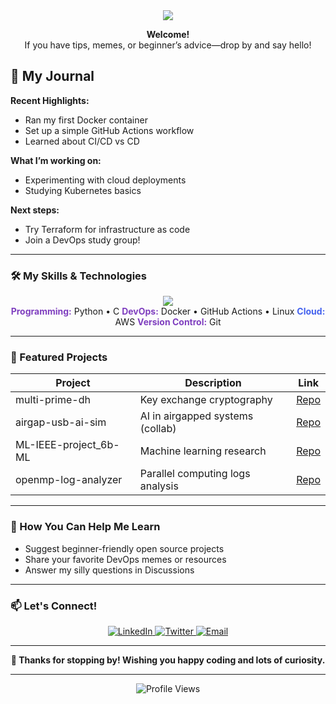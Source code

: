 <div align="center">
<img src=https://readme-typing-svg.herokuapp.com?font=Fira+Code&pause=1000&color=7F3FBF&background=181A1E&center=true&vCenter=true&width=535&lines=Always+learning,+always+experimenting!;Curious+about+DevOps,+crypto,+and+AI.;Building+skills,+one+commit+at+a+time.>
  
  <b> Welcome!</b>
  <br>
  If you have tips, memes, or beginner’s advice—drop by and say hello!
</div>

## 📔 My Journal

**Recent Highlights:**
- Ran my first Docker container
- Set up a simple GitHub Actions workflow
- Learned about CI/CD vs CD

**What I’m working on:**
- Experimenting with cloud deployments
- Studying Kubernetes basics

**Next steps:**
- Try Terraform for infrastructure as code
- Join a DevOps study group!

---

### 🛠️ My Skills & Technologies

<div align="center">

  <img src="https://skillicons.dev/icons?i=python,c,docker,githubactions,linux,git,aws" />

  <br>
  <b style="color:#7F3FBF;">Programming:</b> Python • C  
  <b style="color:#7F3FBF;">DevOps:</b> Docker • GitHub Actions • Linux  
  <b style="color:#4361EE;">Cloud:</b> AWS  
  <b style="color:#7F3FBF;">Version Control:</b> Git  
</div>

---

### 🚩 Featured Projects

| Project | Description | Link |
|---|---|---|
| multi-prime-dh | Key exchange cryptography | [Repo](https://github.com/Lyynn777/multi-prime-dh) |
| airgap-usb-ai-sim | AI in airgapped systems (collab) | [Repo](https://github.com/Asterior/airgap-usb-ai-sim) |
| ML-IEEE-project_6b-ML | Machine learning research | [Repo](https://github.com/Lyynn777/ML-IEEE-project_6b-ML) |
| openmp-log-analyzer | Parallel computing logs analysis | [Repo](https://github.com/Lyynn777/openmp-log-analyzer) |

---

### 🤝 How You Can Help Me Learn
- Suggest beginner-friendly open source projects
- Share your favorite DevOps memes or resources
- Answer my silly questions in Discussions
  
---

### 📫 Let's Connect!
<div align="center">
  <a href="https://www.linkedin.com/in/pragya-m-s/">
    <img src="https://img.shields.io/badge/LinkedIn-5A189A?style=for-the-badge&logo=linkedin&logoColor=white" alt="LinkedIn" />
  </a>
  <a href="https://x.com/py_072027">
    <img src="https://img.shields.io/badge/Twitter-4361EE?style=for-the-badge&logo=twitter&logoColor=white" alt="Twitter" />
  </a>
  <a href="mailto:p51061189@gmail.com">
    <img src="https://img.shields.io/badge/Email-7209B7?style=for-the-badge&logo=gmail&logoColor=white" alt="Email" />
  </a>
</div>

---

<p align="center">
  <b>🐾 Thanks for stopping by! Wishing you happy coding and lots of curiosity.</b>
</p>

---

<p align="center">
  <img src="https://komarev.com/ghpvc/?username=Lyynn777&label=Profile%20Views&color=4361EE&style=flat-square" alt="Profile Views"/>
</p>
